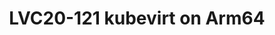 ---
categories:
- lvc20
description: KubeVirt is a virtual machine management add-on for Kubernetes. The aim
  is to provide a common ground for virtualization solutions on top of Kubernetes.<br>KubeVirt
  allows VMs to be run and managed as pods inside a Kubernetes cluster. It's much
  like the openstack.<br>I believe that kubevirt can be well integrated with the arm's
  ecology, which is extremely advantageous in certain specific scenarios, such as
  Android, Automotive field...<br><br>This presentation will show our work of enabling
  kubevirt on Arm and our plan for it.<br>It also describes some specific features
  in kubevirt.<br>Major features of kubevirt on Arm64 including:<br>1， basic features
  2, sidecar, 3, migration 4, device-plugin ...
image: /assets/images/featured-images/lvc20/LVC20-121.png
session_id: LVC20-121
session_room: '[Track 3] DataCenter'
session_slot:
  end_time: 2020-09-22 15:25
  start_time: 2020-09-22 15:00
session_speakers:
- speaker_bio: Currently, Bin Lu is working for Arm. And he is in the open source
    team. His previous employer is IBM.&lt;br /&gt; In Arm &amp; IBM, he is focus
    on the area of high performance container cloud platform.&lt;br /&gt; His job
    is system architecture design, development and optimization for open-source community
    . Also he has a deep background in the area of Kernel &amp; Networking.&lt;br
    /&gt;
  speaker_company: ''
  speaker_image: http://avatars.sched.co/d/60/6219436/avatar.jpg.320x320px.jpg?a71
  speaker_name: Robin Lu
  speaker_position: ARM, Staff software engineer
  speaker_role: speaker
- speaker_bio: focus on container, K8S, virtulization on ARM64
  speaker_company: ARM
  speaker_image: http://avatars.sched.co/4/7c/11406085/avatar.jpg.320x320px.jpg?76e
  speaker_name: Howard Zhang
  speaker_position: software engineer
  speaker_role: attendee, speaker
- speaker_bio: ''
  speaker_company: ''
  speaker_image: ''
  speaker_name: Bin Lu
  speaker_position: ''
  speaker_role: speaker
session_track: Open Source Development
tag: session
tags: Open Source Development
title: LVC20-121 kubevirt on Arm64
amazon_s3_presentation_url: https://static.linaro.org/connect/lvc20/presentations/LVC20-121-0.pdf
amazon_s3_video_url: https://static.linaro.org/connect/lvc20/videos/lvc20-121.mp4
---